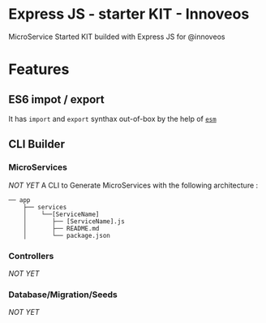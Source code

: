 # Express JS - starter KIT - Innoveos

MicroService Started KIT builded with Express JS for @innoveos

# Features

## ES6 impot / export

It has `import` and `export` synthax out-of-box by the help of [`esm`](https://www.npmjs.com/package/esm)
## CLI Builder

### MicroServices
_NOT YET_
A CLI to Generate MicroServices with the following architecture :
```
── app
    ├── services
    │    └──[ServiceName]
    │       ├── [ServiceName].js
    │       ├── README.md
    │       └── package.json
```

### Controllers

_NOT YET_

### Database/Migration/Seeds

_NOT YET_

